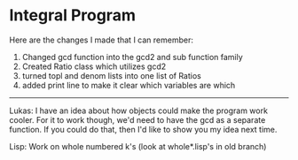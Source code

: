 Integral Program
=========
Here are the changes I made that I can remember:
1. Changed gcd function into the gcd2 and sub function family
2. Created Ratio class which utilizes gcd2 
3. turned topl and denom lists into one list of Ratios
4. added print line to make it clear which variables are which

------------------------------------------------------------
Lukas: I have an idea about how objects could make
the program work cooler. For it to work though, we'd need
to have the gcd as a separate function. If you could do 
that, then I'd like to show you my idea next time.

Lisp: Work on whole numbered k's  (look at whole*.lisp's in old branch)